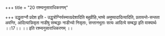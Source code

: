 +++
title = "20 रश्म्यनुसाराधिकरणम्"

+++
उद्धृताग्नौ प्रदेश इति - उद्धृत्रोग्निर्यस्मात्प्रदेशादिति बहुव्रीहिः,भाष्ये अमुष्यादादित्यादिति, प्रतायन्ते-सन्तता अवन्ति, आदित्यान्निसृता नाडीषु सम्बद्धाः नाडीभ्यो निसृताः, सन्तानभूताः सत्यः आदित्ये सम्बद्धा इति वाक्यार्थः ।।17।। ।। इति रश्म्यनुसाराधिकरणम् ।।
